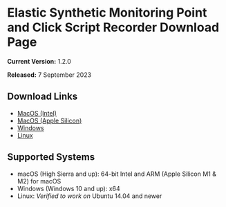# Elastic Synthetic Monitoring Point and Click Script Recorder Download Page

**Current Version:** 1.2.0 

**Released:** 7 September 2023

## Download Links

- [MacOS (Intel)](https://download.elasticsearch.org/synthetics-recorder/synthetics-recorder-1.2.0-mac-x64.dmg)
- [MacOS (Apple Silicon)](https://download.elasticsearch.org/synthetics-recorder/synthetics-recorder-1.2.0-mac-arm64.dmg)
- [Windows](https://download.elasticsearch.org/synthetics-recorder/synthetics-recorder-1.2.0-win-x64.exe)
- [Linux](https://download.elasticsearch.org/synthetics-recorder/synthetics-recorder-1.2.0-linux-amd64.deb)

## Supported Systems

- macOS (High Sierra and up): 64-bit Intel and ARM (Apple Silicon M1 & M2) for macOS
- Windows (Windows 10 and up): x64
- Linux: _Verified to work on_ Ubuntu 14.04 and newer